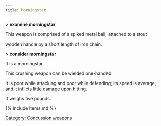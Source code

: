 ```yaml
---
title: Morningstar
---
```


\> **examine morningstar**

This weapon is comprised of a spiked metal ball, attached to a stout

wooden handle by a short length of iron chain.

\> **consider morningstar**

It is a morningstar.

This crushing weapon can be wielded one-handed.

It is poor while attacking and poor while defending; its speed is
average, and it inflicts little damage upon hitting.

It weighs five pounds.

{% include Items.md %}

[Category: Concussion weapons](Category:_Concussion_weapons "wikilink")
